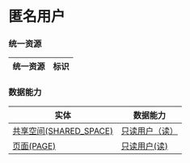 # 匿名用户 <!-- {docsify-ignore-all} -->



### 统一资源

|统一资源|标识|
|---|---|



### 数据能力

|实体|数据能力|
|---|---|
|[共享空间(SHARED_SPACE)](module/Wiki/shared_space)|<a href ="#/module/Wiki/shared_space#shared_space-user_r">只读用户（读）</a>|
|[页面(PAGE)](module/Wiki/article_page)|<a href ="#/module/Wiki/article_page#article_page-user_r">只读用户(读)</a>|



